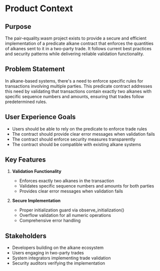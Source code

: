 # Product Context

## Purpose
The pair-equality.wasm project exists to provide a secure and efficient implementation of a predicate alkane contract that enforces the quantities of alkanes sent to it in a two-party trade. It follows current best practices and security patterns while delivering reliable validation functionality.

## Problem Statement
In alkane-based systems, there's a need to enforce specific rules for transactions involving multiple parties. This predicate contract addresses this need by validating that transactions contain exactly two alkanes with specific sequence numbers and amounts, ensuring that trades follow predetermined rules.

## User Experience Goals
- Users should be able to rely on the predicate to enforce trade rules
- The contract should provide clear error messages when validation fails
- The contract should enforce security measures transparently
- The contract should be compatible with existing alkane systems

## Key Features
1. **Validation Functionality**
   - Enforces exactly two alkanes in the transaction
   - Validates specific sequence numbers and amounts for both parties
   - Provides clear error messages when validation fails

2. **Secure Implementation**
   - Proper initialization guard via observe_initialization()
   - Overflow validation for all numeric operations
   - Comprehensive error handling

## Stakeholders
- Developers building on the alkane ecosystem
- Users engaging in two-party trades
- System integrators implementing trade validation
- Security auditors verifying the implementation